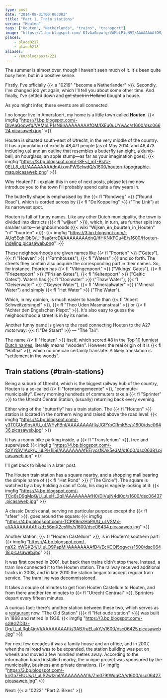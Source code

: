 ```yaml
---
type: post
date: "2014-08-31T00:00:00Z"
title: "Part 1. Train stations"
series: "Houten"
tags: ["Houten", "Netherlands", "trains", "transport"]
image: "https://1.bp.blogspot.com/-DIvAaGopwfg/VAMbLP1sN9I/AAAAAAAAfOM/IXEu0uUYwAc/s1600/dsc06624.picasaweb.jpg"
places:
    - place0217
    - place0218
aliases:
    - /en/blog/post/221
---
```


The summer is almost over, though I haven't seen much of it. It's been quite busy here, but in a positive sense.

Firstly, I've officially {{< a "0219" "become a Netherlander" >}}. Secondly, I've changed job yet again, which I'll tell you about some other time. And finally, I've settled down and ~~got stuck in Holland~~ bought a house.

<!--more-->

As you might infer, these events are all connected.

I no longer live in Amersfoort, my home is a little town called **Houten**.
{{< imgfig "https://1.bp.blogspot.com/-DIvAaGopwfg/VAMbLP1sN9I/AAAAAAAAfOM/IXEu0uUYwAc/s1600/dsc06624.picasaweb.jpg" >}}

Houten is situated south-east of Utrecht, in the very middle of the country. It has a population of exactly 48,471 people (as of May 2014, and 48,473 including us) and an outline that resembles a butterfly (an eight, a dumb-bell, an hourglass, an apple stump—as far as your imagination goes):
{{< imgfig "https://3.bp.blogspot.com/-l8F-J_mT-Bs/U-0ELL8_dLI/AAAAAAAAdnA/xvnPWSclwdQ/s1600/houten-topographic-map.picasaweb.png" >}}

Why Houten? I'll explain this in one of next posts, please let me now introduce you to the town I'll probably spend quite a few years in.

The butterfly shape is emphasised by the {{< fl "Rondweg" >}} ("Round Road"), which is corded across by {{< fl "De Koppeling" >}} ("The Link") at its narrowest spot.

Houten is full of funny names. Like any other Dutch municipality, the town is divided into districts ({{< fl "wijken" >}}), which, in turn, are further split into smaller units—neighbourhoods ({{< wiki "Wijken_en_buurten_in_Houten" "nl" "buurten" >}}):
{{< imgfig "https://3.bp.blogspot.com/-AUq5EqhIQbQ/U-8aa8rrcDI/AAAAAAAAdnQ/ifHKNKFGu4E/s1600/Houten-indeling.picasaweb.png" >}}

These neighbourhoods are given names like {{< fl "Poorten" >}} ("Gates"), {{< fl "Hoeven" >}} ("Farmhouses"), {{< fl "Waters" >}} and so forth. The streets they contain also acquire the corresponding part in their names. So, for instance, Poorten has {{< fl "Vikingenpoort" >}} ("Vikings' Gates"), {{< fl "Friezenpoort" >}} ("Frisian Gates"), {{< fl "Keltenpoort" >}} ("Celtic Gates"). Waters has {{< fl "Dooiwater" >}} ("Thaw Water"), {{< fl "Geiserwater" >}} ("Geyser Water"), {{< fl "Mineraalwater" >}} ("Mineral Water") and simply {{< fl "Het Water" >}} ("The Water").

Which, in my opinion, is much easier to handle than {{< fl "Albert Schweitzersingel" >}}, {{< fl "Theo Uden Masmanstraat" >}} or {{< fl "Achter den Engelschen Pispot" >}}. It's also easy to guess the neighbourhood a street is in by its name.

Another funny name is given to the road connecting Houten to the A27 motorway: {{< fl "De Staart" >}} — "The Tail".

The name {{< fl "Houten" >}} itself, which scored #8 in the [Top 10 funniest Dutch names](http://plazilla.com/page/4295049501/top-10-grappige-nederlandse-plaatsnamen-in-een-zin), literally means "wooden". However the real origin of it is {{< fl "Haltna" >}}, which no one can certainly translate. A likely translation is "settlement in the woods".

## Train stations {#train-stations}

Being a suburb of Utrecht, which is the biggest railway hub of the country, Houten is a so-called {{< fl "forensengemeente" >}}, "commute-municipality". Every morning hundreds of commuters take a {{< fl "Sprinter" >}} to the Utrecht Central Station, (usually) returning back every evening.

Either wing of the "butterfly" has a train station. The {{< fl "Houten" >}} station is located in the northern wing and raised above the road level:
{{< imgfig "https://4.bp.blogspot.com/-y3T0GUg9osA/U_uLWYyFBnI/AAAAAAAAfIk/JGPYoCRmK5c/s1600/dsc06436.picasaweb.jpg" >}}

It has a roomy bike parking inside, a {{< fl "Transferium" >}}, free and supervised:
{{< imgfig "https://4.bp.blogspot.com/-SzYYiSV1Aok/U_uLPH1liSI/AAAAAAAAfEE/ycsfKAk5e3M/s1600/dsc06381.picasaweb.jpg" >}}

I'll get back to bikes in a later post.

The Houten train station has a square nearby, and a shopping mall bearing the simple name of {{< fl "Het Rond" >}} ("The Circle"). The square is watched by a boy holding a can of Cola, his dog is eagerly looking at it:
{{< imgfig "https://4.bp.blogspot.com/-TCq6sD9gMpQ/U_uLeHL2qlI/AAAAAAAAfH0/DIVujN4di0g/s1600/dsc06437.picasaweb.jpg" >}}

A classic Dutch canal, serving no particular purpose except the {{< fl "sfeer" >}}, goes around the square:
{{< imgfig "https://4.bp.blogspot.com/-TCPK9mzHaPA/U_uLVSMx-aI/AAAAAAAAfIk/dz56mX2csWs/s1600/dsc06434.picasaweb.jpg" >}}

Another station, {{< fl "Houten Castellum" >}}, is in Houten's southern part:
{{< imgfig "https://4.bp.blogspot.com/-naX2_xWGK24/U_uLO9PapMI/AAAAAAAAfD4/EcKCOI5ogvc/s1600/dsc06418.picasaweb.jpg" >}}

It was first opened in 2001, but back then trains didn't stop there. Instead, a tram line connected it to the Houten station. The railway received additional tracks in 2008, and in late 2010 the station began to accept regular train service. The tram line was decommissioned.

It takes a couple of minutes to get from Houten Castellum to Houten, and from there another ten minutes to {{< fl "Utrecht Centraal" >}}. Sprinters depart every fifteen minutes.

A curious fact: there's another station between these two, which serves as a [restaurant](http://www.hetoudestationhouten.nl/) now. "The Old Station" ({{< fl "Het oude station" >}}) was built in 1868 and retired in 1936.
{{< imgfig "https://3.bp.blogspot.com/-sG8GZD3z-Dg/U_uLRqbQgVI/AAAAAAAAfIk/3AB7ruELakY/s1600/dsc06425.picasaweb.jpg" >}}

For next few decades it was a family house and an office, and in 2007, when the railroad was to be expanded, the station building was put on wheels and moved a few hundred metres away. According to the information board installed nearby, the unique project was sponsored by the municipality, business and private donations.
{{< imgfig "https://3.bp.blogspot.com/-krjGa7EIUUs/U_uLS2wIzmI/AAAAAAAAfIk/Zm079fWdqCA/s1600/dsc06427.picasaweb.jpg" >}}

Next: {{< a "0222" "Part 2. Bikes" >}}
